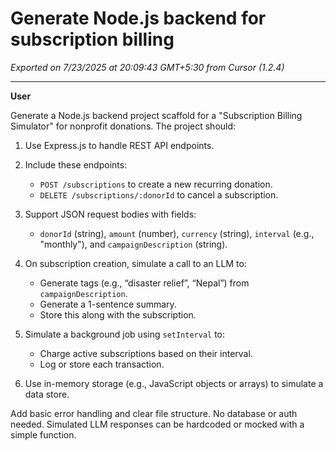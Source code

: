 # Generate Node.js backend for subscription billing
_Exported on 7/23/2025 at 20:09:43 GMT+5:30 from Cursor (1.2.4)_

---

**User**

 Generate a Node.js backend project scaffold for a "Subscription Billing Simulator" for nonprofit donations. The project should:

 1. Use Express.js to handle REST API endpoints.
 2. Include these endpoints:

    * `POST /subscriptions` to create a new recurring donation.
    * `DELETE /subscriptions/:donorId` to cancel a subscription.
 3. Support JSON request bodies with fields:

    * `donorId` (string), `amount` (number), `currency` (string), `interval` (e.g., "monthly"), and `campaignDescription` (string).
 4. On subscription creation, simulate a call to an LLM to:

    * Generate tags (e.g., “disaster relief”, “Nepal”) from `campaignDescription`.
    * Generate a 1-sentence summary.
    * Store this along with the subscription.
 5. Simulate a background job using `setInterval` to:

    * Charge active subscriptions based on their interval.
    * Log or store each transaction.
 6. Use in-memory storage (e.g., JavaScript objects or arrays) to simulate a data store.

 Add basic error handling and clear file structure. No database or auth needed. Simulated LLM responses can be hardcoded or mocked with a simple function.

